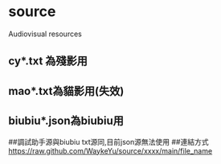 # source
Audiovisual resources
##   cy*.txt 為殘影用
##   mao*.txt為貓影用(失效)
##   biubiu*.json為biubiu用
##調試助手源與biubiu txt源同,目前json源無法使用
##連結方式 https://raw.github.com/WaykeYu/source/xxxx/main/file_name
